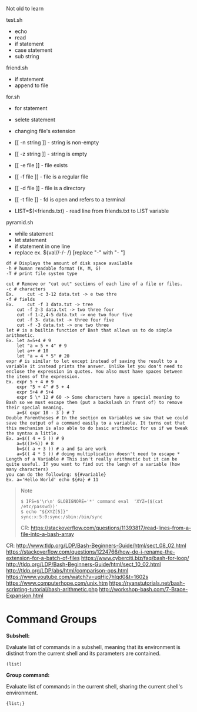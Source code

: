 Not old to learn

test.sh
- echo
- read
- if statement
- case statement
- sub string

friend.sh
- if statement
- append to file

for.sh
- for statement
- selete statement
- changing file's extension
- [[ -n string ]] - string is non-empty
- [[ -z string ]] - string is empty

- [[ -e file ]] - file exists
- [[ -f file ]] - file is a regular file

- [[ -d file ]] - file is a directory

- [[ -t file ]] - fd is open and refers to a terminal

- LIST=$(<friends.txt) - read line from friends.txt to LIST variable

pyramid.sh
- while statement
- let statement
- if statement in one line
- replace ex. ${val//-/- /} [replace "-" with "- "]

<pre><code>df # Displays the amount of disk space available
-h # human readable format (K, M, G)
-T # print file system type

cut # Remove or "cut out" sections of each line of a file or files.
-c # characters
Ex. 	cut -c 3-12 data.txt -> e two thre
-f # fields
Ex. 	cut -f 3 data.txt -> tree
	cut -f 2-3 data.txt -> two three four
	cut -f 1-2,4-5 data.txt -> one two four five
	cut -f 3- data.txt -> three four five
	cut -f -3 data.txt -> one two three
let # is a builtin function of Bash that allows us to do simple arithmetic.
Ex.	let a=5+4 # 9
	let "a = 5 + 4" # 9
	let a++ # 10
	let "a = 4 * 5" # 20
expr # is similar to let except instead of saving the result to a variable it instead prints the answer. Unlike let you don't need to enclose the expression in quotes. You also must have spaces between the items of the expression.
Ex.	expr 5 + 4 # 9
	expr "5 + 4" # 5 + 4
	expr 5+4 # 5+4
	expr 5 \* 12 # 60 -> Some characters have a special meaning to Bash so we must escape them (put a backslash in front of) to remove their special meaning.
	a=$( expr 10 - 3 ) # 7
Double Parentheses # In the section on Variables we saw that we could save the output of a command easily to a variable. It turns out that this mechanism is also able to do basic arithmetic for us if we tweak the syntax a little.
Ex.	a=$(( 4 + 5 )) # 9
	a=$((3+5)) # 8
	b=$(( a + 3 )) # a and $a are work
	a=$(( 4 * 5 )) # doing multiplication doesn't need to escape *
Length of a Variable # This isn't really arithmetic but it can be quite useful. If you want to find out the lengh of a variable (how many characters) 
you can do the following: ${#variable}
Ex.	a='Hello World' echo ${#a} # 11</code></pre>

>Note
><pre><code>$ IFS=$'\r\n' GLOBIGNORE='*' command eval  'XYZ=($(cat /etc/passwd))'
>$ echo "${XYZ[5]}"
>sync:x:5:0:sync:/sbin:/bin/sync</pre></code>
>CR: https://stackoverflow.com/questions/11393817/read-lines-from-a-file-into-a-bash-array


CR: http://www.tldp.org/LDP/Bash-Beginners-Guide/html/sect_08_02.html
https://stackoverflow.com/questions/1224766/how-do-i-rename-the-extension-for-a-batch-of-files
https://www.cyberciti.biz/faq/bash-for-loop/
http://tldp.org/LDP/Bash-Beginners-Guide/html/sect_10_02.html
http://tldp.org/LDP/abs/html/comparison-ops.html
https://www.youtube.com/watch?v=uqHjc7hlqd0&t=1602s
https://www.computerhope.com/unix.htm
https://ryanstutorials.net/bash-scripting-tutorial/bash-arithmetic.php
http://workshop-bash.com/7-Brace-Expansion.html


# Command Groups

<b>Subshell:</b>

Evaluate list of commands in a subshell, meaning that its
environment is distinct from the current shell and its
parameters are contained.
<pre><code>(list)</code></pre>

<b>Group command:</b>

Evaluate list of commands in the current shell, sharing
the current shell's environment.
<pre><code>{list;}</code></pre>